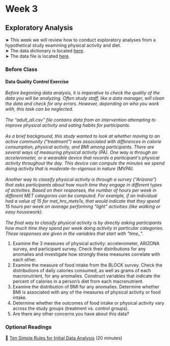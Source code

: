 # Week 3

## Exploratory Analysis

&#x27A4; This week we will review how to conduct exploratory analyses from a hypothetical study examining physical activity and diet.  
&#x27A4; The data dictionary is located [here](data_dictionary.xlsx).  
&#x27A4; The data file is located [here](adult_all.csv).  

### Before Class

#### Data Quality Control Exercise

*Before beginning data analysis, it is imperative to check the quality of the data you will be analyzing. Often study staff, like a data manager, will clean the data and check for any errors. However, depending on who you work with, this task can be neglected.  <br /><br />
The “adult_all.csv” file contains data from an intervention attempting to improve physical activity and eating habits for participants.* <br /><br />
*As a brief background, this study wanted to look at whether moving to an active community ("treatment") was associated with differences in calorie consumption, physical activity, and BMI among participants. There are several ways of measuring physical activity (PA). One way is through an accelerometer, or a wearable device that records a participant's physical activity throughout the day. This device can compute the minutes we spend doing activity that is moderate-to-vigorous in nature (MVPA).  <br /><br />
Another way to classify physical activity is through a survey ("Arizona") that asks participants about how much time they engage in different types of activities. Based on their responses, the number of hours per week in different MET categories can be computed. For example, if an individual had a value of 15 for met_hrs_mets1x, that would indicate that they spend 15 hours per week on average performing "light" activities (like walking or easy housework).  <br /><br />
The final way to classify physical activity is by directly asking participants how much time they spend per week doing activity in particular categories. These responses are given in the variables that start with "time_".*

1.	Examine the 3 measures of physical activity: accelerometer, ARIZONA survey, and participant survey. Check their distributions for any anomalies and investigate how strongly these measures correlate with each other.
2.	Examine the measure of food intake from the BLOCK survey. Check the distributions of daily calories consumed, as well as grams of each macronutrient, for any anomalies. Construct variables that indicate the percent of calories in a person’s diet from each macronutrient.
3.	Examine the distribution of BMI for any anomalies. Determine whether BMI is associated with any of the measures of physical activity or food intake.
4.	Determine whether the outcomes of food intake or physical activity vary across the study groups (treatment vs. control groups).
5.	Are there any other concerns you have about this data?


### Optional Readings

📖 [Ten Simple Rules for Initial Data Analysis](https://journals.plos.org/ploscompbiol/article?id=10.1371/journal.pcbi.1009819) (20 minutes)